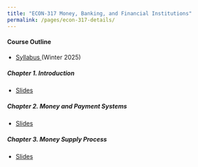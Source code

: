 ```yaml
---
title: "ECON-317 Money, Banking, and Financial Institutions"
permalink: /pages/econ-317-details/
---
```


#### Course Outline
<ul style="padding-left: 20px; list-style-type: disc;">
  <li style="margin-bottom: 20px; font-size: 14px;"> 
<a href="https://avoumatsodo.github.io/files/Syllabus_econ317.pdf" target="_blank"> Syllabus </a> (Winter 2025)  </li>
</ul>

##### <i> Chapter 1. Introduction </i>
<ul style="padding-left: 20px; list-style-type: disc;">
  <li style="margin-bottom: 7px; font-size: 14px;"> <a href="https://avoumatsodo.github.io/files/Slides1_econ317.pdf" target="_blank"> Slides </a>
  </li>
</ul>

##### <i> Chapter 2. Money and Payment Systems </i>
<ul style="padding-left: 20px; list-style-type: disc;">
  <li style="margin-bottom: 7px; font-size: 14px;"> <a href="https://avoumatsodo.github.io/files/Slides2_econ317.pdf" target="_blank"> Slides </a>
  </li>
</ul>

##### <i> Chapter 3. Money Supply Process </i>
<ul style="padding-left: 20px; list-style-type: disc;">
  <li style="margin-bottom: 7px; font-size: 14px;"> <a href="https://avoumatsodo.github.io/files/Slides3_econ317.pdf" target="_blank"> Slides </a>
  </li>
</ul>

